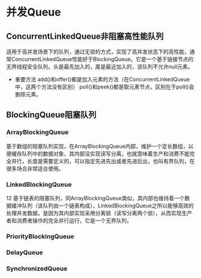 # 并发Queue

## ConcurrentLinkedQueue非阻塞高性能队列

适用于高并发场景下的队列，通过无锁的方式，实现了高并发状态下的高性能，通常ConcurrentLinkedQueue性能好于BlockingQueue。它是一个基于链接节点的无界线程安全队列。头是最先加入的，尾是最近加入的，该队列不允许null元素。

* 重要方法
add()和offer()都是加入元素的方法（在ConcurrentLinkedQueue中，这两个方法没有区别）
poll()和peek()都是取元素节点，区别在于poll()会删除元素。

## BlockingQueue阻塞队列

### ArrayBlockingQueue

基于数组的阻塞队列实现，在ArrayBlockingQueue内部，维护一个定长数组，以便缓存队列中的数据对象，其内部没实现读写分离，也就意味着生产和消费不能完全并行，长度是需要定义的，可以指定先进先出或者先进后出，也叫有界队列，在很多场合非常适合使用。

### LinkedBlockingQueue

12
基于链表的阻塞队列，同ArrayBlockingQueue类似，其内部也维持着一个数据缓冲队列（该队列由一个链表构成），LinkedBlockingQueue之所以能够高效的处理并发数据，是因为其内部实现采用分离锁（读写分离两个锁），从而实现生产者和消费者操作的完全并行运行，它是一个无界队列。

### PriorityBlockingQueue

### DelayQueue

### SynchronizedQueue



